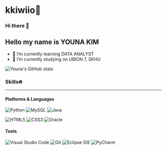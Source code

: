 # kkiwiio🥝
### Hi there 👋


<!--
**kkiwiio/kkiwiio** is a ✨ _special_ ✨ repository because its `README.md` (this file) appears on your GitHub profile.

Here are some ideas to get you started:

- 🔭 I’m currently working on ...
- 🌱 I’m currently learning ...
- 👯 I’m looking to collaborate on ...
- 🤔 I’m looking for help with ...
- 💬 Ask me about ...
- 📫 How to reach me: ...
- 😄 Pronouns: ...
- ⚡ Fun fact: ...
-->
## Hello my name is YOUNA KIM
- 🌱 I’m currently learning DATA ANALYST
- 🔭 I’m currently studying on UBION 7, SKHU


![Youna's GitHub stats](https://github-readme-stats.vercel.app/api?username=kkiwiio&show_icons=true&theme=dracula)


### Skills🔥
---
#### Platforms & Languages
![Python](https://img.shields.io/badge/Python-3776AB.svg?&style=for-the-badge&logo=Python&logoColor=white)
![MySQL](https://img.shields.io/badge/MySQL-4479A1.svg?&style=for-the-badge&logo=MySQL&logoColor=white)
![Java](https://img.shields.io/badge/Java-007396.svg?&style=for-the-badge&logo=Java&logoColor=white)

![HTML5](https://img.shields.io/badge/HTML5-E34F26.svg?&style=for-the-badge&logo=HTML5&logoColor=white)
![CSS3](https://img.shields.io/badge/CSS3-1572B6.svg?&style=for-the-badge&logo=CSS3&logoColor=white)
![Oracle](https://img.shields.io/badge/Oracle-F80000.svg?&style=for-the-badge&logo=Oracle&logoColor=white)

#### Tools
![Visual Studio Code](https://img.shields.io/badge/Visual%20Studio%20Code-007ACC.svg?&style=for-the-badge&logo=Visual%20Studio%20Code&logoColor=white)
![Git](https://img.shields.io/badge/Git-F05032.svg?&style=for-the-badge&logo=Git&logoColor=white)
![Eclipse IDE](https://img.shields.io/badge/Eclipse%20IDE-2C2255.svg?&style=for-the-badge&logo=Eclipse%20IDE&logoColor=white)
![PyCharm](https://img.shields.io/badge/Pycharm-000000.svg?&style=for-the-badge&logo=Pycharm&logoColor=white)

